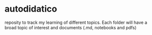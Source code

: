 # autodidatico
reposity to track my learning of different topics. Each folder will have a broad topic of interest and documents (.md, notebooks and pdfs)
